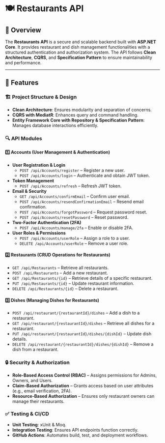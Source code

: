 # 🍽️ Restaurants API

## 📌 Overview
The **Restaurants API** is a secure and scalable backend built with **ASP.NET Core**. It provides restaurant and dish management functionalities with a structured authentication and authorization system. The API follows **Clean Architecture**, **CQRS**, and **Specification Pattern** to ensure maintainability and performance.

---

## 🚀 Features
### 🏗 **Project Structure & Design**
- **Clean Architecture**: Ensures modularity and separation of concerns.
- **CQRS with MediatR**: Enhances query and command handling.
- **Entity Framework Core with Repository & Specification Pattern**: Manages database interactions efficiently.

### 🔍 **API Modules**
#### **1️⃣ Accounts (User Management & Authentication)**
- **User Registration & Login**
  - `POST /api/Accounts/register` – Register a new user.
  - `POST /api/Accounts/login` – Authenticate and obtain JWT token.
- **Token Management**
  - `POST /api/Accounts/refresh` – Refresh JWT token.
- **Email & Security**
  - `GET /api/Accounts/confirmEmail` – Confirm user email.
  - `POST /api/Accounts/resendConfirmationEmail` – Resend email confirmation.
  - `POST /api/Accounts/forgotPassword` – Request password reset.
  - `POST /api/Accounts/resetPassword` – Reset password.
- **Two-Factor Authentication (2FA)**
  - `POST /api/Accounts/manage/2fa` – Enable or disable 2FA.
- **User Roles & Permissions**
  - `POST /api/Accounts/userRole` – Assign a role to a user.
  - `DELETE /api/Accounts/userRole` – Remove a user role.

#### **2️⃣ Restaurants (CRUD Operations for Restaurants)**
- `GET /api/Restaurants` – Retrieve all restaurants.
- `POST /api/Restaurants` – Add a new restaurant.
- `GET /api/Restaurants/{id}` – Retrieve details of a specific restaurant.
- `PUT /api/Restaurants/{id}` – Update restaurant information.
- `DELETE /api/Restaurants/{id}` – Delete a restaurant.

#### **3️⃣ Dishes (Managing Dishes for Restaurants)**
- `POST /api/restaurant/{restaurantId}/dishes` – Add a dish to a restaurant.
- `GET /api/restaurant/{restaurantId}/dishes` – Retrieve all dishes for a restaurant.
- `PUT /api/restaurant/{restaurantId}/dishes/{dishId}` – Update dish details.
- `DELETE /api/restaurant/{restaurantId}/dishes/{dishId}` – Remove a dish from a restaurant.

### 🔒 **Security & Authorization**
- **Role-Based Access Control (RBAC)** – Assigns permissions for Admins, Owners, and Users.
- **Claim-Based Authorization** – Grants access based on user attributes (e.g., email verification, 2FA).
- **Resource-Based Authorization** – Ensures only restaurant owners can manage their restaurants.

### ✅ **Testing & CI/CD**
- **Unit Testing**: xUnit & Moq.
- **Integration Testing**: Ensures API endpoints function correctly.
- **GitHub Actions**: Automates build, test, and deployment workflows.


